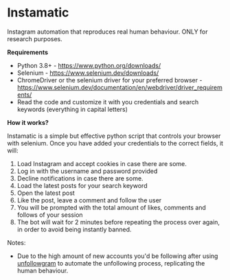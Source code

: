 # Instamatic
Instagram automation that reproduces real human behaviour. ONLY for research purposes.

**Requirements**

- Python 3.8+ - https://www.python.org/downloads/
- Selenium - https://www.selenium.dev/downloads/
- ChromeDriver or the selenium driver for your preferred browser - https://www.selenium.dev/documentation/en/webdriver/driver_requirements/
- Read the code and customize it with you credentials and search keywords (everything in capital letters)

**How it works?**

Instamatic is a simple but effective python script that controls your browser with selenium. Once you have added your credentials to the correct fields, it will:

1. Load Instagram and accept cookies in case there are some. 
2. Log in with the username and password provided
3. Decline notifications in case there are some.
4. Load the latest posts for your search keyword
5. Open the latest post
6. Like the post, leave a comment and follow the user
7. You will be prompted with the total amount of likes, comments and follows of your session
8. The bot will wait for 2 minutes before repeating the process over again, in order to avoid being instantly banned.


Notes:
- Due to the high amount of new accounts you'd be following after using [unfollowgram](https://github.com/davidgarrote/Unfollowgram/) to automate the unfollowing process, replicating the human behaviour.

